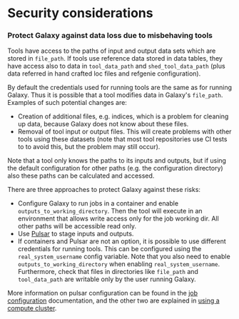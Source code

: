 # Security considerations

### Protect Galaxy against data loss due to misbehaving tools

Tools have access to the paths of input and output data sets which are stored in
``file_path``. If tools use reference data stored in data tables, they have access also to data in
``tool_data_path`` and ``shed_tool_data_path`` (plus data referred in hand
crafted loc files and refgenie configuration). 

By default the credentials used for running tools are the same as for running
Galaxy. Thus it is possible that a tool modifies data in Galaxy's ``file_path``.
Examples of such potential changes are:

- Creation of additional files, e.g. indices, which is a problem for cleaning up data, because Galaxy does not know about these files.
- Removal of tool input or output files. This will create problems with other tools using these datasets (note that most tool repositories use CI tests to to avoid this, but the problem may still occur).

Note that a tool only knows the paths to its inputs and outputs, but if using the default configuration for other paths (e.g. the configuration directory) also these paths can be calculated and accessed.

There are three approaches to protect Galaxy against these risks:

- Configure Galaxy to run jobs in a container and enable ``outputs_to_working_directory``. Then the tool will execute in an environment that allows write access only for the job working dir. All other paths will be accessible read only. 
- Use [Pulsar](https://pulsar.readthedocs.io/) to stage inputs and outputs.
- If containers and Pulsar are not an option, it is possible to use different credentials for running tools. This can be configured using the ``real_system_username`` config variable. Note that you also need to enable ``outputs_to_working_directory`` when enabling ``real_system_username``. Furthermore, check that files in directories like ``file_path`` and ``tool_data_path`` are writable only by the user running Galaxy. 

More information on pulsar configuration can be found in the [job configuration](jobs.md) documentation, and the other two are explained in [using a compute cluster](cluster.md).
